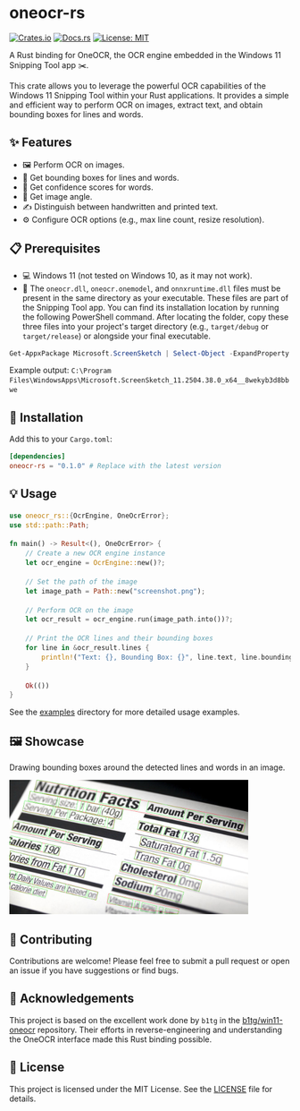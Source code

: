 # oneocr-rs

[![Crates.io](https://img.shields.io/crates/v/oneocr-rs.svg)](https://crates.io/crates/oneocr-rs)
[![Docs.rs](https://docs.rs/oneocr-rs/badge.svg)](https://docs.rs/oneocr-rs)
[![License: MIT](https://img.shields.io/badge/License-MIT-yellow.svg)](https://opensource.org/licenses/MIT)

A Rust binding for OneOCR, the OCR engine embedded in the Windows 11 Snipping Tool app ✂️.

This crate allows you to leverage the powerful OCR capabilities of the Windows 11 Snipping Tool within your Rust applications. It provides a simple and efficient way to perform OCR on images, extract text, and obtain bounding boxes for lines and words.

## ✨ Features

-   🖼️ Perform OCR on images.
-   📏 Get bounding boxes for lines and words.
-   💯 Get confidence scores for words.
-   📐 Get image angle.
-   ✍️ Distinguish between handwritten and printed text.
-   ⚙️ Configure OCR options (e.g., max line count, resize resolution).

## 📋 Prerequisites

-   💻 Windows 11 (not tested on Windows 10, as it may not work).
-   📄 The `oneocr.dll`, `oneocr.onemodel`, and `onnxruntime.dll` files must be present in the same directory as your executable. These files are part of the Snipping Tool app. You can find its installation location by running the following PowerShell command. After locating the folder, copy these three files into your project's target directory (e.g., `target/debug` or `target/release`) or alongside your final executable.
```powershell
Get-AppxPackage Microsoft.ScreenSketch | Select-Object -ExpandProperty InstallLocation
```
Example output: 
`C:\Program Files\WindowsApps\Microsoft.ScreenSketch_11.2504.38.0_x64__8wekyb3d8bbwe`

## 🚀 Installation

Add this to your `Cargo.toml`:

```toml
[dependencies]
oneocr-rs = "0.1.0" # Replace with the latest version
```

## 💡 Usage

```rust
use oneocr_rs::{OcrEngine, OneOcrError};
use std::path::Path;

fn main() -> Result<(), OneOcrError> {
    // Create a new OCR engine instance
    let ocr_engine = OcrEngine::new()?;

    // Set the path of the image
    let image_path = Path::new("screenshot.png");

    // Perform OCR on the image
    let ocr_result = ocr_engine.run(image_path.into())?;

    // Print the OCR lines and their bounding boxes
    for line in &ocr_result.lines {
        println!("Text: {}, Bounding Box: {}", line.text, line.bounding_box);
    }

    Ok(())
}
```

See the [examples](examples) directory for more detailed usage examples.

## 🖼️ Showcase
Drawing bounding boxes around the detected lines and words in an image.

<img src="https://raw.githubusercontent.com/wangfu91/oneocr-rs/master/assets/bbox_draw.jpg" height="240" alt="Bounding box draw of OCR result" />

## 🙌 Contributing

Contributions are welcome! Please feel free to submit a pull request or open an issue if you have suggestions or find bugs.

## 🙏 Acknowledgements

This project is based on the excellent work done by `b1tg` in the [b1tg/win11-oneocr](https://github.com/b1tg/win11-oneocr) repository. Their efforts in reverse-engineering and understanding the OneOCR interface made this Rust binding possible.

## 📜 License

This project is licensed under the MIT License. See the [LICENSE](LICENSE) file for details.
